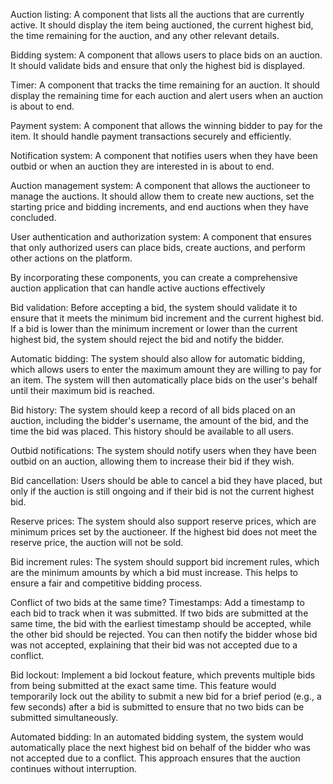 Auction listing: A component that lists all the auctions that are currently active. It should display the item being auctioned, the current highest bid, the time remaining for the auction, and any other relevant details.

Bidding system: A component that allows users to place bids on an auction. It should validate bids and ensure that only the highest bid is displayed.

Timer: A component that tracks the time remaining for an auction. It should display the remaining time for each auction and alert users when an auction is about to end.

Payment system: A component that allows the winning bidder to pay for the item. It should handle payment transactions securely and efficiently.

Notification system: A component that notifies users when they have been outbid or when an auction they are interested in is about to end.

Auction management system: A component that allows the auctioneer to manage the auctions. It should allow them to create new auctions, set the starting price and bidding increments, and end auctions when they have concluded.

User authentication and authorization system: A component that ensures that only authorized users can place bids, create auctions, and perform other actions on the platform.

By incorporating these components, you can create a comprehensive auction application that can handle active auctions effectively

Bid validation: Before accepting a bid, the system should validate it to ensure that it meets the minimum bid increment and the current highest bid. If a bid is lower than the minimum increment or lower than the current highest bid, the system should reject the bid and notify the bidder.

Automatic bidding: The system should also allow for automatic bidding, which allows users to enter the maximum amount they are willing to pay for an item. The system will then automatically place bids on the user's behalf until their maximum bid is reached.

Bid history: The system should keep a record of all bids placed on an auction, including the bidder's username, the amount of the bid, and the time the bid was placed. This history should be available to all users.

Outbid notifications: The system should notify users when they have been outbid on an auction, allowing them to increase their bid if they wish.

Bid cancellation: Users should be able to cancel a bid they have placed, but only if the auction is still ongoing and if their bid is not the current highest bid.

Reserve prices: The system should also support reserve prices, which are minimum prices set by the auctioneer. If the highest bid does not meet the reserve price, the auction will not be sold.

Bid increment rules: The system should support bid increment rules, which are the minimum amounts by which a bid must increase. This helps to ensure a fair and competitive bidding process.

Conflict of two bids at the same time?
Timestamps: Add a timestamp to each bid to track when it was submitted. If two bids are submitted at the same time, the bid with the earliest timestamp should be accepted, while the other bid should be rejected. You can then notify the bidder whose bid was not accepted, explaining that their bid was not accepted due to a conflict.

Bid lockout: Implement a bid lockout feature, which prevents multiple bids from being submitted at the exact same time. This feature would temporarily lock out the ability to submit a new bid for a brief period (e.g., a few seconds) after a bid is submitted to ensure that no two bids can be submitted simultaneously.

Automated bidding: In an automated bidding system, the system would automatically place the next highest bid on behalf of the bidder who was not accepted due to a conflict. This approach ensures that the auction continues without interruption.